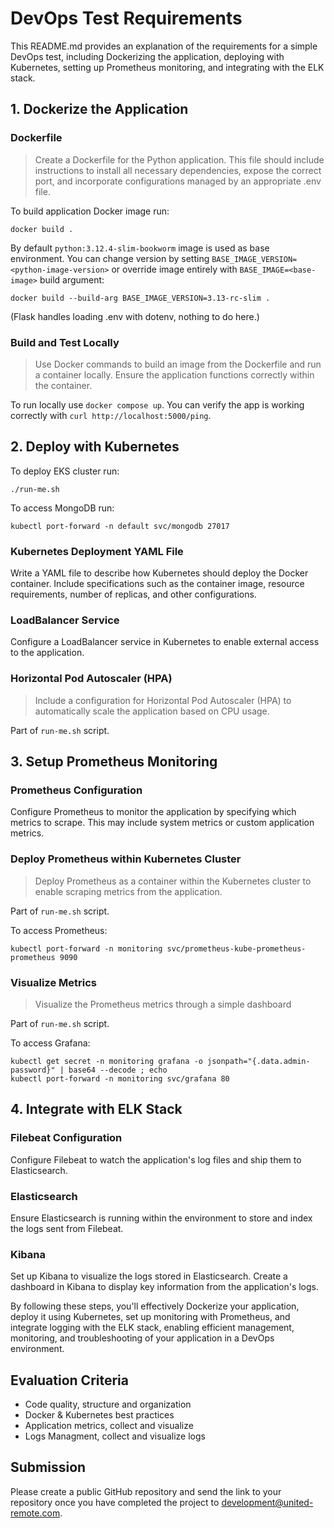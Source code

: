 # DevOps Test Requirements

This README.md provides an explanation of the requirements for a simple DevOps test, including Dockerizing the application, deploying with Kubernetes, setting up Prometheus monitoring, and integrating with the ELK stack.

## 1. Dockerize the Application

### Dockerfile
> Create a Dockerfile for the Python application. This file should include instructions to install all necessary dependencies, expose the correct port, and incorporate configurations managed by an appropriate .env file.

To build application Docker image run:

```shell
docker build .
```

By default `python:3.12.4-slim-bookworm` image is used as base environment. You can change version by setting
`BASE_IMAGE_VERSION=<python-image-version>` or override image entirely with `BASE_IMAGE=<base-image>` build argument:

```shell
docker build --build-arg BASE_IMAGE_VERSION=3.13-rc-slim .
```

(Flask handles loading .env with dotenv, nothing to do here.)

### Build and Test Locally
> Use Docker commands to build an image from the Dockerfile and run a container locally. Ensure the application functions correctly within the container.

To run locally use `docker compose up`. You can verify the app is working correctly with
`curl http://localhost:5000/ping`.

## 2. Deploy with Kubernetes

To deploy EKS cluster run:

```shell
./run-me.sh
```

To access MongoDB run:

```shell
kubectl port-forward -n default svc/mongodb 27017
```

### Kubernetes Deployment YAML File
Write a YAML file to describe how Kubernetes should deploy the Docker container. Include specifications such as the container image, resource requirements, number of replicas, and other configurations.

### LoadBalancer Service
Configure a LoadBalancer service in Kubernetes to enable external access to the application.

### Horizontal Pod Autoscaler (HPA)
> Include a configuration for Horizontal Pod Autoscaler (HPA) to automatically scale the application based on CPU usage.

Part of `run-me.sh` script.

## 3. Setup Prometheus Monitoring

### Prometheus Configuration
Configure Prometheus to monitor the application by specifying which metrics to scrape. This may include system metrics or custom application metrics.

### Deploy Prometheus within Kubernetes Cluster
> Deploy Prometheus as a container within the Kubernetes cluster to enable scraping metrics from the application.

Part of `run-me.sh` script.

To access Prometheus:

```shell
kubectl port-forward -n monitoring svc/prometheus-kube-prometheus-prometheus 9090
```

### Visualize Metrics
> Visualize the Prometheus metrics through a simple dashboard

Part of `run-me.sh` script.

To access Grafana:

```shell
kubectl get secret -n monitoring grafana -o jsonpath="{.data.admin-password}" | base64 --decode ; echo
kubectl port-forward -n monitoring svc/grafana 80
```

## 4. Integrate with ELK Stack

### Filebeat Configuration
Configure Filebeat to watch the application's log files and ship them to Elasticsearch.

### Elasticsearch
Ensure Elasticsearch is running within the environment to store and index the logs sent from Filebeat.

### Kibana
Set up Kibana to visualize the logs stored in Elasticsearch. Create a dashboard in Kibana to display key information from the application's logs.

By following these steps, you'll effectively Dockerize your application, deploy it using Kubernetes, set up monitoring with Prometheus, and integrate logging with the ELK stack, enabling efficient management, monitoring, and troubleshooting of your application in a DevOps environment.

## Evaluation Criteria

- Code quality, structure and organization
- Docker & Kubernetes best practices
- Application metrics, collect and visualize
- Logs Managment, collect and visualize logs

## Submission

Please create a public GitHub repository and send the link to your repository once you have completed the project to <development@united-remote.com>.

